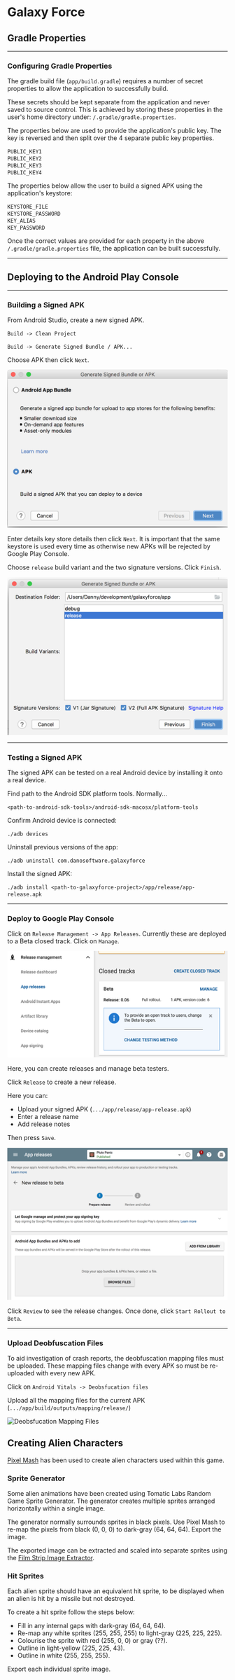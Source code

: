 # Galaxy Force


## Gradle Properties

***

### Configuring Gradle Properties

The gradle build file (`app/build.gradle`) requires a number of secret properties to allow the application to successfully build.

These secrets should be kept separate from the application and never saved to source control. This is achieved by storing these properties in the user's home directory under: `/.gradle/gradle.properties`.

The properties below are used to provide the application's public key. The key is reversed and then split over the 4 separate public key properties.
```
PUBLIC_KEY1
PUBLIC_KEY2
PUBLIC_KEY3
PUBLIC_KEY4
```

The properties below allow the user to build a signed APK using the application's keystore:
```
KEYSTORE_FILE
KEYSTORE_PASSWORD
KEY_ALIAS
KEY_PASSWORD
```

Once the correct values are provided for each property in the above `/.gradle/gradle.properties` file, the application can be built successfully.

***


## Deploying to the Android Play Console

***

### Building a Signed APK

From Android Studio, create a new signed APK.

```
Build -> Clean Project
```

```
Build -> Generate Signed Bundle / APK...
```

Choose APK then click `Next`.

![Create APK Image](https://github.com/DannyNicholas/galaxyforce/raw/dev/assets/createAPK.png "Create APK Image")

Enter details key store details then click `Next`. It is important that the same keystore is used every time as otherwise new APKs will be rejected by Google Play Console.

Choose `release` build variant and the two signature versions. Click `Finish`.

![Choose Build Variant](https://github.com/DannyNicholas/galaxyforce/raw/dev/assets/buildVariant.png "Choose Build Variant")

***

### Testing a Signed APK

The signed APK can be tested on a real Android device by installing it onto a real device.

Find path to the Android SDK platform tools. Normally...
```
<path-to-android-sdk-tools>/android-sdk-macosx/platform-tools
```

Confirm Android device is connected:
```
./adb devices
```

Uninstall previous versions of the app:
```
./adb uninstall com.danosoftware.galaxyforce
```

Install the signed APK:
```
./adb install <path-to-galaxyforce-project>/app/release/app-release.apk
```

***

### Deploy to Google Play Console

Click on `Release Management -> App Releases`. Currently these are deployed to a Beta closed track. Click on `Manage`.

![App Release](https://github.com/DannyNicholas/galaxyforce/raw/dev/assets/appRelease.png "App Release")

Here, you can create releases and manage beta testers.

Click `Release` to create a new release.

Here you can:

- Upload your signed APK (`.../app/release/app-release.apk`)
- Enter a release name
- Add release notes

Then press `Save`.

![Upload](https://github.com/DannyNicholas/galaxyforce/raw/dev/assets/upload.png "Upload")

Click `Review` to see the release changes.
Once done, click `Start Rollout to Beta`.

***

### Upload Deobfuscation Files

To aid investigation of crash reports, the deobfuscation mapping files must be uploaded. These mapping files change with every APK so must be re-uploaded with every new APK.

Click on
```Android Vitals -> Deobsfucation files```

Upload all the mapping files for the current APK (`.../app/build/outputs/mapping/release/`)

![Deobsfucation Mapping Files](https://github.com/DannyNicholas/galaxyforce/raw/dev/assets/deobsfucation.png "Deobsfucation Mapping Files")


## Creating Alien Characters

[Pixel Mash](https://nevercenter.com/pixelmash/) has been used to create alien characters used within this game.

### Sprite Generator

Some alien animations have been created using Tomatic Labs Random Game Sprite Generator. The generator creates multiple sprites arranged horizontally within a single image.

The generator normally surrounds sprites in black pixels. Use Pixel Mash to re-map the pixels from black (0, 0, 0) to dark-gray (64, 64, 64). Export the image.

The exported image can be extracted and scaled into separate sprites using the [Film Strip Image Extractor](https://github.com/DannyNicholas/film-strip-image-extractor).

### Hit Sprites

Each alien sprite should have an equivalent hit sprite, to be displayed when an alien is hit by a missile but not destroyed.

To create a hit sprite follow the steps below:

- Fill in any internal gaps with dark-gray (64, 64, 64).
- Re-map any white sprites (255, 255, 255) to light-gray (225, 225, 225).
- Colourise the sprite with red (255, 0, 0) or gray (??).
- Outline in light-yellow (225, 225, 43).
- Outline in white (255, 255, 255).

Export each individual sprite image.
